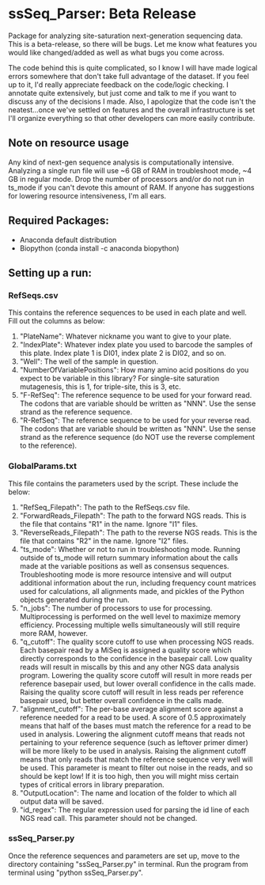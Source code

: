 # ssSeq_Parser: Beta Release
Package for analyzing site-saturation next-generation sequencing data. This is a beta-release, so there will be bugs. Let me know what features you would like changed/added as well as what bugs you come across. 

The code behind this is quite complicated, so I know I will have made logical errors somewhere that don't take full advantage of the dataset. If you feel up to it, I'd really appreciate feedback on the code/logic checking. I annotate quite extensively, but just come and talk to me if you want to discuss any of the decisions I made. Also, I apologize that the code isn't the neatest...once we've settled on features and the overall infrastructure is set I'll organize everything so that other developers can more easily contribute.

## Note on resource usage
Any kind of next-gen sequence analysis is computationally intensive. Analyzing a single run file will use ~6 GB of RAM in troubleshoot mode, ~4 GB in regular mode. Drop the number of processors and/or do not run in ts_mode if you can't devote this amount of RAM. If anyone has suggestions for lowering resource intensiveness, I'm all ears.

## Required Packages:
- Anaconda default distribution
- Biopython (conda install -c anaconda biopython)

## Setting up a run:
### RefSeqs.csv
This contains the reference sequences to be used in each plate and well. Fill out the columns as below:
1. "PlateName": Whatever nickname you want to give to your plate.
2. "IndexPlate": Whatever index plate you used to barcode the samples of this plate. Index plate 1 is DI01, index plate 2 is DI02, and so on.
3. "Well": The well of the sample in question.
4. "NumberOfVariablePositions": How many amino acid positions do you expect to be variable in this library? For single-site saturation mutagenesis, this is 1, for triple-site, this is 3, etc.
5. "F-RefSeq": The reference sequence to be used for your forward read. The codons that are variable should be written as "NNN". Use the sense strand as the reference sequence.
6. "R-RefSeq": The reference sequence to be used for your reverse read. The codons that are variable should be written as "NNN". Use the sense strand as the reference sequence (do NOT use the reverse complement to the reference).

### GlobalParams.txt
This file contains the parameters used by the script. These include the below:
1. "RefSeq_Filepath": The path to the RefSeqs.csv file.
2. "ForwardReads_Filepath": The path to the forward NGS reads. This is the file that contains "R1" in the name. Ignore "I1" files.
3. "ReverseReads_Filepath": The path to the reverse NGS reads. This is the file that contains "R2" in the name. Ignore "I2" files.
4. "ts_mode": Whether or not to run in troubleshooting mode. Running outside of ts_mode will return summary information about the calls made at the variable positions as well as consensus sequences. Troubleshooting mode is more resource intensive and will output additional information about the run, including frequency count matrices used for calculations, all alignments made, and pickles of the Python objects generated during the run. 
5. "n_jobs": The number of processors to use for processing. Multiprocessing is performed on the well level to maximize memory efficiency. Processing multiple wells simultaneously will still require more RAM, however.
6. "q_cutoff": The quality score cutoff to use when processing NGS reads. Each basepair read by a MiSeq is assigned a quality score which directly corresponds to the confidence in the basepair call. Low quality reads will result in miscalls by this and any other NGS data analysis program. Lowering the quality score cutoff will result in more reads per reference basepair used, but lower overall confidence in the calls made. Raising the quality score cutoff will result in less reads per reference basepair used, but better overall confidence in the calls made.
7. "alignment_cutoff": The per-base average alignment score against a reference needed for a read to be used. A score of 0.5 approximately means that half of the bases must match the reference for a read to be used in analysis. Lowering the alignment cutoff means that reads not pertaining to your reference sequence (such as leftover primer dimer) will be more likely to be used in analysis. Raising the alignment cutoff means that only reads that match the reference sequence very well will be used. This parameter is meant to filter out noise in the reads, and so should be kept low! If it is too high, then you will might miss certain types of critical errors in library preparation.
8. "OutputLocation": The name and location of the folder to which all output data will be saved.
9. "id_regex": The regular expression used for parsing the id line of each NGS read call. This parameter should not be changed. 

### ssSeq_Parser.py
Once the reference sequences and parameters are set up, move to the directory containing "ssSeq_Parser.py" in terminal. Run the program from terminal using "python ssSeq_Parser.py".



